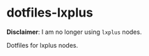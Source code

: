 # dotfiles-lxplus

**Disclaimer**: I am no longer using `lxplus` nodes.

Dotfiles for lxplus nodes.
